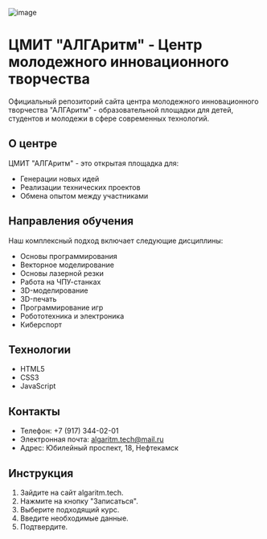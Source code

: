 ![image](https://github.com/user-attachments/assets/37c40ea9-bd4f-459c-8a2b-d88f898a823a)

# ЦМИТ "АЛГАритм" - Центр молодежного инновационного творчества

Официальный репозиторий сайта центра молодежного инновационного творчества "АЛГАритм" - образовательной площадки для детей, студентов и молодежи в сфере современных технологий.

## О центре
ЦМИТ "АЛГАритм" - это открытая площадка для:
- Генерации новых идей
- Реализации технических проектов
- Обмена опытом между участниками

## Направления обучения
Наш комплексный подход включает следующие дисциплины:
- Основы программирования
- Векторное моделирование
- Основы лазерной резки
- Работа на ЧПУ-станках
- 3D-моделирование
- 3D-печать
- Программирование игр
- Робототехника и электроника
- Киберспорт

## Технологии
- HTML5
- CSS3
- JavaScript

## Контакты
- Телефон: +7 (917) 344-02-01
- Электронная почта: algaritm.tech@mail.ru
- Адрес: Юбилейный проспект, 18, Нефтекамск

## Инструкция
1. Зайдите на сайт algaritm.tech.
2. Нажмите на кнопку "Записаться".
3. Выберите подходящий курс.
4. Введите необходимые данные.
5. Подтвердите.
